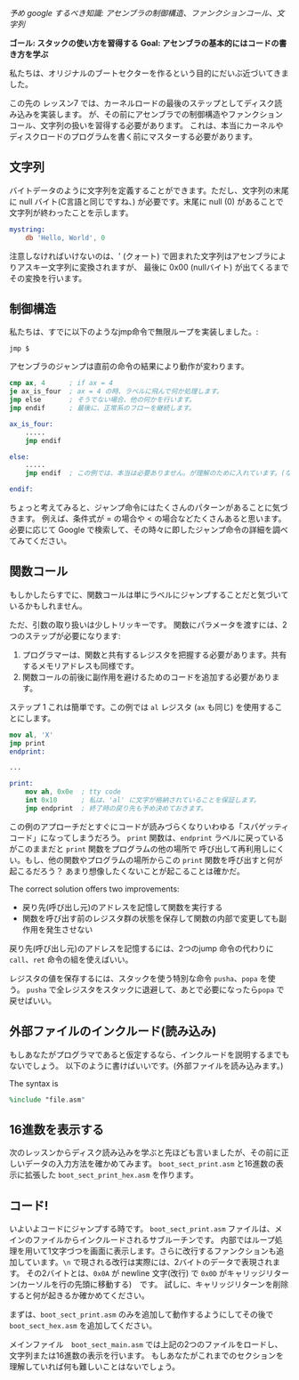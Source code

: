 *予め google するべき知識: アセンブラの制御構造、ファンクションコール、文字列*

**ゴール: スタックの使い方を習得する**
**Goal: アセンブラの基本的にはコードの書き方を学ぶ**

私たちは、オリジナルのブートセクターを作るという目的にだいぶ近づいてきました。

この先の レッスン7 では、カーネルロードの最後のステップとしてディスク読み込みを実装します。
が、その前にアセンブラでの制御構造やファンクションコール、文字列の扱いを習得する必要があります。
これは、本当にカーネルやディスクロードのプログラムを書く前にマスターする必要があります。

文字列
-----

バイトデータのように文字列を定義することができます。ただし、文字列の末尾に null バイト(C言語と同じですね、)
が必要です。末尾に null (0) があることで文字列が終わったことを示します。

```nasm
mystring:
    db 'Hello, World', 0
```

注意しなければいけないのは、' (クォート) で囲まれた文字列はアセンブラによりアスキー文字列に変換されますが、
最後に 0x00 (nullバイト) が出てくるまでその変換を行います。


制御構造
-------

私たちは、すでに以下のようなjmp命令で無限ループを実装しました。:

`jmp $` 

アセンブラのジャンプは直前の命令の結果により動作が変わります。

```nasm
cmp ax, 4      ; if ax = 4
je ax_is_four  ; ax = 4 の時、ラベルに飛んで何か処理します。
jmp else       ; そうでない場合、他の何かを行います。
jmp endif      ; 最後に、正常系のフローを継続します。

ax_is_four:
    .....
    jmp endif

else:
    .....
    jmp endif  ; この例では、本当は必要ありません。が理解のために入れています。(なくても結局、endifのアドレスに進む)

endif:
```

ちょっと考えてみると、ジャンプ命令にはたくさんのパターンがあることに気づきます。
例えば、条件式が = の場合や < の場合などたくさんあると思います。
必要に応じて Google で検索して、その時々に即したジャンプ命令の詳細を調べてみてください。


関数コール
--------

もしかしたらすでに、関数コールは単にラベルにジャンプすることだと気づいているかもしれません。

ただ、引数の取り扱いは少しトリッキーです。
関数にパラメータを渡すには、2つのステップが必要になります:

1. プログラマーは、関数と共有するレジスタを把握する必要があります。共有するメモリアドレスも同様です。
2. 関数コールの前後に副作用を避けるためのコードを追加する必要があります。

ステップ 1
これは簡単です。この例では `al` レジスタ (`ax` も同じ) を使用することにします。

```nasm
mov al, 'X'
jmp print
endprint:

...

print:
    mov ah, 0x0e  ; tty code
    int 0x10      ; 私は、'al' に文字が格納されていることを保証します。
    jmp endprint  ; 終了時の戻り先も予め決めておきます。
```

この例のアプローチだとすぐにコードが読みづらくなりいわゆる「スパゲッティコード」になってしまうだろう。
`print` 関数は、`endprint` ラベルに戻っているがこのままだと `print` 関数をプログラムの他の場所で
呼び出して再利用しにくい。もし、他の関数やプログラムの場所からこの `print` 関数を呼び出すと何が起こるだろう？
あまり想像したくないことが起こることは確かだ。


The correct solution offers two improvements:

- 戻り先(呼び出し元)のアドレスを記憶して関数を実行する
- 関数を呼び出す前のレジスタ群の状態を保存して関数の内部で変更しても副作用を発生させない

戻り先(呼び出し元)のアドレスを記憶するには、2つのjump 命令の代わりに `call`、`ret` 命令の組を使えばいい。

レジスタの値を保存するには、スタックを使う特別な命令 `pusha`、`popa` を使う。
`pusha` で全レジスタをスタックに退避して、あとで必要になったら`popa` で戻せばいい。


外部ファイルのインクルード(読み込み)
------------------------------


もしあなたがプログラマであると仮定するなら、インクルードを説明するまでもないでしょう。
以下のように書けばいいです。(外部ファイルを読み込みます。)

The syntax is
```nasm
%include "file.asm"
```


16進数を表示する
--------------

次のレッスンからディスク読み込みを学ぶと先ほども言いましたが、その前に正しいデータの入力方法を確かめてみます。
`boot_sect_print.asm` と16進数の表示に拡張した `boot_sect_print_hex.asm` を作ります。




コード! 
------

いよいよコードにジャンプする時です。
`boot_sect_print.asm` ファイルは、メインのファイルからインクルードされるサブルーチンです。
内部ではループ処理を用いて1文字づつを画面に表示します。さらに改行するファンクションも追加しています。`\n` で現される改行は実際には、2バイトのデータで表現されます。
その2バイトとは、`0x0A` が newline 文字(改行) で `0x0D` がキャリッジリターン(カーソルを行の先頭に移動する)　です。
試しに、キャリッジリターンを削除すると何が起きるか確かめてください。

まずは、`boot_sect_print.asm` のみを追加して動作するようにしてその後で
`boot_sect_hex.asm` を追加してください。

メインファイル　`boot_sect_main.asm` では上記の2つのファイルをロードし、
文字列または16進数の表示を行います。
もしあなたがこれまでのセクションを理解していれば何も難しいことはないでしょう。
